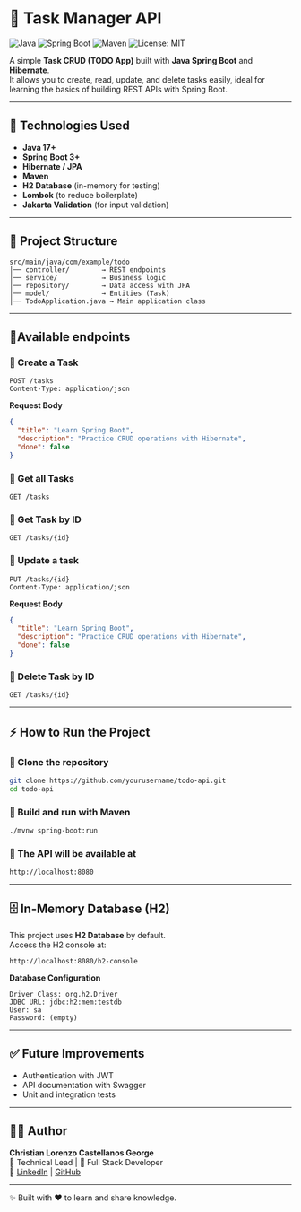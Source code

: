 
# 📝 Task Manager API

![Java](https://img.shields.io/badge/Java-17-orange?logo=java)
![Spring Boot](https://img.shields.io/badge/Spring%20Boot-3.x-brightgreen?logo=springboot)
![Maven](https://img.shields.io/badge/Maven-3.8+-blue?logo=apachemaven)
![License: MIT](https://img.shields.io/badge/License-MIT-yellow.svg)

A simple **Task CRUD (TODO App)** built with **Java Spring Boot** and **Hibernate**.  
It allows you to create, read, update, and delete tasks easily, ideal for learning the basics of building REST APIs with Spring Boot.

---
## 🚀 Technologies Used

- **Java 17+**
- **Spring Boot 3+**
- **Hibernate / JPA**
- **Maven**
- **H2 Database** (in-memory for testing)
- **Lombok** (to reduce boilerplate)
- **Jakarta Validation** (for input validation)
---

## 📂 Project Structure
```plaintext
src/main/java/com/example/todo
│── controller/        → REST endpoints
│── service/           → Business logic
│── repository/        → Data access with JPA
│── model/             → Entities (Task)
│── TodoApplication.java → Main application class
```
---

## 📌Available endpoints

### 🔹 Create a Task
```http
POST /tasks
Content-Type: application/json
```

**Request Body**
```json
{
  "title": "Learn Spring Boot",
  "description": "Practice CRUD operations with Hibernate",
  "done": false
}
```
### 🔹 Get all Tasks
```http
GET /tasks
```

### 🔹 Get Task by ID
```http
GET /tasks/{id}
```
### 🔹 Update a task
```http
PUT /tasks/{id}
Content-Type: application/json
```

**Request Body**
```json
{
  "title": "Learn Spring Boot",
  "description": "Practice CRUD operations with Hibernate",
  "done": false
}
```
### 🔹 Delete Task by ID
```http
GET /tasks/{id}
```
---
## ⚡ How to Run the Project
### 🔹 Clone the repository
```bash
git clone https://github.com/yourusername/todo-api.git
cd todo-api
```

### 🔹 Build and run with Maven
```bash
./mvnw spring-boot:run
```

### 🔹 The API will be available at
```plaintext
http://localhost:8080
```

---
## 🗄️ In-Memory Database (H2)

This project uses **H2 Database** by default.  
Access the H2 console at:

```plaintext
http://localhost:8080/h2-console
```

**Database Configuration**
```plaintext
Driver Class: org.h2.Driver
JDBC URL: jdbc:h2:mem:testdb
User: sa
Password: (empty)
```

---

## ✅ Future Improvements

- Authentication with JWT
- API documentation with Swagger
- Unit and integration tests

---

## 👨‍💻 Author

**Christian Lorenzo Castellanos George**  
💼 Technical Lead | 📱 Full Stack Developer  
🔗 [LinkedIn](https://www.linkedin.com/in/christianlorenzocg) | [GitHub](https://github.com/christianG1)

---

✨ Built with ❤️ to learn and share knowledge.
